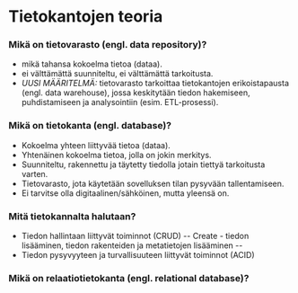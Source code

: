 # Tietokantojen teoria

### Mikä on tietovarasto (engl. data repository)?
- mikä tahansa kokoelma tietoa (dataa).
- ei välttämättä suunniteltu, ei välttämättä tarkoitusta.
- *UUSI MÄÄRITELMÄ:* tietovarasto tarkoittaa tietokantojen erikoistapausta (engl. data warehouse), jossa keskitytään tiedon hakemiseen, puhdistamiseen ja analysointiin (esim. ETL-prosessi).

### Mikä on tietokanta (engl. database)?
- Kokoelma yhteen liittyvää tietoa (dataa).
- Yhtenäinen kokoelma tietoa, jolla on jokin merkitys.
- Suunniteltu, rakennettu ja täytetty tiedolla jotain tiettyä tarkoitusta varten.
- Tietovarasto, jota käytetään sovelluksen tilan pysyvään tallentamiseen.
- Ei tarvitse olla digitaalinen/sähköinen, mutta yleensä on.

### Mitä tietokannalta halutaan?
- Tiedon hallintaan liittyvät toiminnot (CRUD)
-- Create - tiedon lisääminen, tiedon rakenteiden ja metatietojen lisääminen
-- 
- Tiedon pysyvyyteen ja turvallisuuteen liittyvät toiminnot (ACID)

### Mikä on relaatiotietokanta (engl. relational database)?
